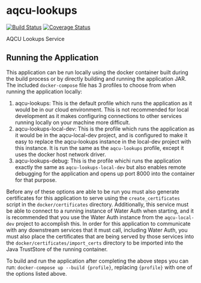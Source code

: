 # aqcu-lookups
[![Build Status](https://travis-ci.org/USGS-CIDA/aqcu-lookups.svg?branch=master)](https://travis-ci.org/USGS-CIDA/aqcu-lookups) [![Coverage Status](https://coveralls.io/repos/github/USGS-CIDA/aqcu-lookups/badge.svg?branch=master)](https://coveralls.io/github/USGS-CIDA/aqcu-lookups?branch=master)

AQCU Lookups Service

## Running the Application

This application can be run locally using the docker container built during the build process or by directly building and running the application JAR. The included `docker-compose` file has 3 profiles to choose from when running the application locally:

1. aqcu-lookups: This is the default profile which runs the application as it would be in our cloud environment. This is not recommended for local development as it makes configuring connections to other services running locally on your machine more difficult.
2. aqcu-lookups-local-dev: This is the profile which runs the application as it would be in the aqcu-local-dev project, and is configured to make it easy to replace the aqcu-lookups instance in the local-dev project with this instance. It is run the same as the `aqcu-lookups` profile, except it uses the docker host network driver.
3. aqcu-lookups-debug: This is the profile whichi runs the application exactly the same as `aqcu-lookups-local-dev` but also enables remote debugging for the application and opens up port 8000 into the container for that purpose.

Before any of these options are able to be run you must also generate certificates for this application to serve using the `create_certificates` script in the `docker/certificates` directory. Additionally, this service must be able to connect to a running instance of Water Auth when starting, and it is recommended that you use the Water Auth instance from the `aqcu-local-dev` project to accomplish this. In order for this application to communicate with any downstream services that it must call, including Water Auth, you must also place the certificates that are being served by those services into the `docker/certificates/import_certs` directory to be imported into the Java TrustStore of the running container.

To build and run the application after completing the above steps you can run: `docker-compose up --build {profile}`, replacing `{profile}` with one of the options listed above.